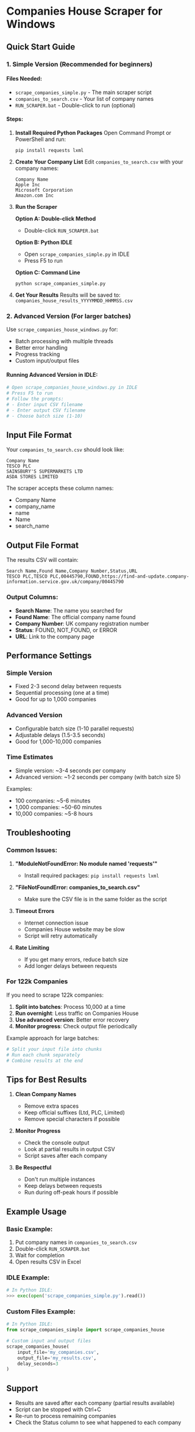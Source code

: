 # Companies House Scraper for Windows

## Quick Start Guide

### 1. Simple Version (Recommended for beginners)

#### Files Needed:
- `scrape_companies_simple.py` - The main scraper script
- `companies_to_search.csv` - Your list of company names
- `RUN_SCRAPER.bat` - Double-click to run (optional)

#### Steps:

1. **Install Required Python Packages**
   Open Command Prompt or PowerShell and run:
   ```
   pip install requests lxml
   ```

2. **Create Your Company List**
   Edit `companies_to_search.csv` with your company names:
   ```
   Company Name
   Apple Inc
   Microsoft Corporation
   Amazon.com Inc
   ```

3. **Run the Scraper**
   
   **Option A: Double-click Method**
   - Double-click `RUN_SCRAPER.bat`
   
   **Option B: Python IDLE**
   - Open `scrape_companies_simple.py` in IDLE
   - Press F5 to run
   
   **Option C: Command Line**
   ```
   python scrape_companies_simple.py
   ```

4. **Get Your Results**
   Results will be saved to: `companies_house_results_YYYYMMDD_HHMMSS.csv`

### 2. Advanced Version (For larger batches)

Use `scrape_companies_house_windows.py` for:
- Batch processing with multiple threads
- Better error handling
- Progress tracking
- Custom input/output files

#### Running Advanced Version in IDLE:
```python
# Open scrape_companies_house_windows.py in IDLE
# Press F5 to run
# Follow the prompts:
# - Enter input CSV filename
# - Enter output CSV filename
# - Choose batch size (1-10)
```

## Input File Format

Your `companies_to_search.csv` should look like:
```
Company Name
TESCO PLC
SAINSBURY'S SUPERMARKETS LTD
ASDA STORES LIMITED
```

The scraper accepts these column names:
- Company Name
- company_name
- name
- Name
- search_name

## Output File Format

The results CSV will contain:
```
Search Name,Found Name,Company Number,Status,URL
TESCO PLC,TESCO PLC,00445790,FOUND,https://find-and-update.company-information.service.gov.uk/company/00445790
```

### Output Columns:
- **Search Name**: The name you searched for
- **Found Name**: The official company name found
- **Company Number**: UK company registration number
- **Status**: FOUND, NOT_FOUND, or ERROR
- **URL**: Link to the company page

## Performance Settings

### Simple Version
- Fixed 2-3 second delay between requests
- Sequential processing (one at a time)
- Good for up to 1,000 companies

### Advanced Version
- Configurable batch size (1-10 parallel requests)
- Adjustable delays (1.5-3.5 seconds)
- Good for 1,000-10,000 companies

### Time Estimates
- Simple version: ~3-4 seconds per company
- Advanced version: ~1-2 seconds per company (with batch size 5)

Examples:
- 100 companies: ~5-6 minutes
- 1,000 companies: ~50-60 minutes
- 10,000 companies: ~5-8 hours

## Troubleshooting

### Common Issues:

1. **"ModuleNotFoundError: No module named 'requests'"**
   - Install required packages: `pip install requests lxml`

2. **"FileNotFoundError: companies_to_search.csv"**
   - Make sure the CSV file is in the same folder as the script

3. **Timeout Errors**
   - Internet connection issue
   - Companies House website may be slow
   - Script will retry automatically

4. **Rate Limiting**
   - If you get many errors, reduce batch size
   - Add longer delays between requests

### For 122k Companies

If you need to scrape 122k companies:

1. **Split into batches**: Process 10,000 at a time
2. **Run overnight**: Less traffic on Companies House
3. **Use advanced version**: Better error recovery
4. **Monitor progress**: Check output file periodically

Example approach for large batches:
```python
# Split your input file into chunks
# Run each chunk separately
# Combine results at the end
```

## Tips for Best Results

1. **Clean Company Names**
   - Remove extra spaces
   - Keep official suffixes (Ltd, PLC, Limited)
   - Remove special characters if possible

2. **Monitor Progress**
   - Check the console output
   - Look at partial results in output CSV
   - Script saves after each company

3. **Be Respectful**
   - Don't run multiple instances
   - Keep delays between requests
   - Run during off-peak hours if possible

## Example Usage

### Basic Example:
1. Put company names in `companies_to_search.csv`
2. Double-click `RUN_SCRAPER.bat`
3. Wait for completion
4. Open results CSV in Excel

### IDLE Example:
```python
# In Python IDLE:
>>> exec(open('scrape_companies_simple.py').read())
```

### Custom Files Example:
```python
# In Python IDLE:
from scrape_companies_simple import scrape_companies_house

# Custom input and output files
scrape_companies_house(
    input_file='my_companies.csv',
    output_file='my_results.csv',
    delay_seconds=3
)
```

## Support

- Results are saved after each company (partial results available)
- Script can be stopped with Ctrl+C
- Re-run to process remaining companies
- Check the Status column to see what happened to each company
